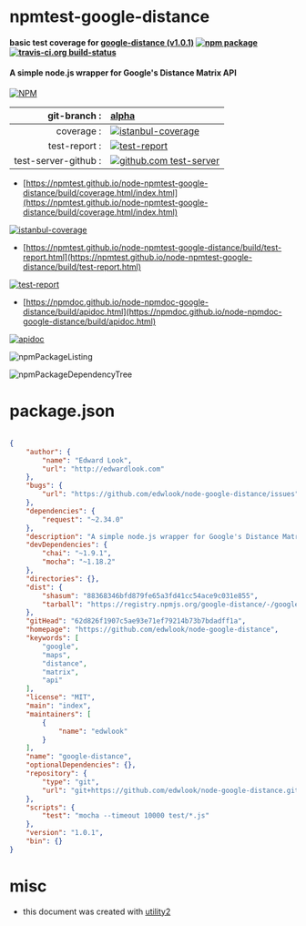 # npmtest-google-distance

#### basic test coverage for  [google-distance (v1.0.1)](https://github.com/edwlook/node-google-distance)  [![npm package](https://img.shields.io/npm/v/npmtest-google-distance.svg?style=flat-square)](https://www.npmjs.org/package/npmtest-google-distance) [![travis-ci.org build-status](https://api.travis-ci.org/npmtest/node-npmtest-google-distance.svg)](https://travis-ci.org/npmtest/node-npmtest-google-distance)

#### A simple node.js wrapper for Google's Distance Matrix API

[![NPM](https://nodei.co/npm/google-distance.png?downloads=true&downloadRank=true&stars=true)](https://www.npmjs.com/package/google-distance)

| git-branch : | [alpha](https://github.com/npmtest/node-npmtest-google-distance/tree/alpha)|
|--:|:--|
| coverage : | [![istanbul-coverage](https://npmtest.github.io/node-npmtest-google-distance/build/coverage.badge.svg)](https://npmtest.github.io/node-npmtest-google-distance/build/coverage.html/index.html)|
| test-report : | [![test-report](https://npmtest.github.io/node-npmtest-google-distance/build/test-report.badge.svg)](https://npmtest.github.io/node-npmtest-google-distance/build/test-report.html)|
| test-server-github : | [![github.com test-server](https://npmtest.github.io/node-npmtest-google-distance/GitHub-Mark-32px.png)](https://npmtest.github.io/node-npmtest-google-distance/build/app/index.html) | | build-artifacts : | [![build-artifacts](https://npmtest.github.io/node-npmtest-google-distance/glyphicons_144_folder_open.png)](https://github.com/npmtest/node-npmtest-google-distance/tree/gh-pages/build)|

- [https://npmtest.github.io/node-npmtest-google-distance/build/coverage.html/index.html](https://npmtest.github.io/node-npmtest-google-distance/build/coverage.html/index.html)

[![istanbul-coverage](https://npmtest.github.io/node-npmtest-google-distance/build/screenCapture.buildCi.browser.%252Ftmp%252Fbuild%252Fcoverage.lib.html.png)](https://npmtest.github.io/node-npmtest-google-distance/build/coverage.html/index.html)

- [https://npmtest.github.io/node-npmtest-google-distance/build/test-report.html](https://npmtest.github.io/node-npmtest-google-distance/build/test-report.html)

[![test-report](https://npmtest.github.io/node-npmtest-google-distance/build/screenCapture.buildCi.browser.%252Ftmp%252Fbuild%252Ftest-report.html.png)](https://npmtest.github.io/node-npmtest-google-distance/build/test-report.html)

- [https://npmdoc.github.io/node-npmdoc-google-distance/build/apidoc.html](https://npmdoc.github.io/node-npmdoc-google-distance/build/apidoc.html)

[![apidoc](https://npmdoc.github.io/node-npmdoc-google-distance/build/screenCapture.buildCi.browser.%252Ftmp%252Fbuild%252Fapidoc.html.png)](https://npmdoc.github.io/node-npmdoc-google-distance/build/apidoc.html)

![npmPackageListing](https://npmtest.github.io/node-npmtest-google-distance/build/screenCapture.npmPackageListing.svg)

![npmPackageDependencyTree](https://npmtest.github.io/node-npmtest-google-distance/build/screenCapture.npmPackageDependencyTree.svg)



# package.json

```json

{
    "author": {
        "name": "Edward Look",
        "url": "http://edwardlook.com"
    },
    "bugs": {
        "url": "https://github.com/edwlook/node-google-distance/issues"
    },
    "dependencies": {
        "request": "~2.34.0"
    },
    "description": "A simple node.js wrapper for Google's Distance Matrix API",
    "devDependencies": {
        "chai": "~1.9.1",
        "mocha": "~1.18.2"
    },
    "directories": {},
    "dist": {
        "shasum": "88368346bfd879fe65a3fd41cc54ace9c031e855",
        "tarball": "https://registry.npmjs.org/google-distance/-/google-distance-1.0.1.tgz"
    },
    "gitHead": "62d826f1907c5ae93e71ef79214b73b7bdadff1a",
    "homepage": "https://github.com/edwlook/node-google-distance",
    "keywords": [
        "google",
        "maps",
        "distance",
        "matrix",
        "api"
    ],
    "license": "MIT",
    "main": "index",
    "maintainers": [
        {
            "name": "edwlook"
        }
    ],
    "name": "google-distance",
    "optionalDependencies": {},
    "repository": {
        "type": "git",
        "url": "git+https://github.com/edwlook/node-google-distance.git"
    },
    "scripts": {
        "test": "mocha --timeout 10000 test/*.js"
    },
    "version": "1.0.1",
    "bin": {}
}
```



# misc
- this document was created with [utility2](https://github.com/kaizhu256/node-utility2)
